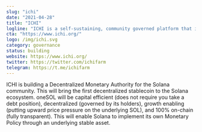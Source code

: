 ```yaml
---
slug: "ichi"
date: "2021-04-28"
title: "ICHI"
logline: "ICHI is a self-sustaining, community governed platform that is building Solana's in-house, non-custodial oneToken (a stablecoin valued at $1 called oneSOL) through a Decentralized Monetary Authority (DMA)."
cta: "https://www.ichi.org/"
logo: /img/ichi.svg
category: governance
status: building
website: https://www.ichi.org/
twitter: https://twitter.com/ichifarm
telegram: https://t.me/ichifarm
---
```


ICHI is building a Decentralized Monetary Authority for the Solana community. This will bring the first decentralized stablecoin to the Solana ecosystem. oneSOL will be capital efficient (does not require you take a debt position), decentralized (governed by its holders), growth enabling (putting upward price pressure on the underlying SOL), and 100% on-chain (fully transparent). This will enable Solana to implement its own Monetary Policy through an underlying stable asset.
